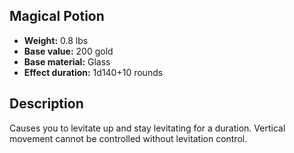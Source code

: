 ## Magical Potion
- **Weight:** 0.8 lbs
- **Base value:** 200 gold
- **Base material:** Glass
- **Effect duration:** 1d140+10 rounds
## Description
Causes you to levitate up and stay levitating for a duration.
Vertical movement cannot be controlled without levitation control.
